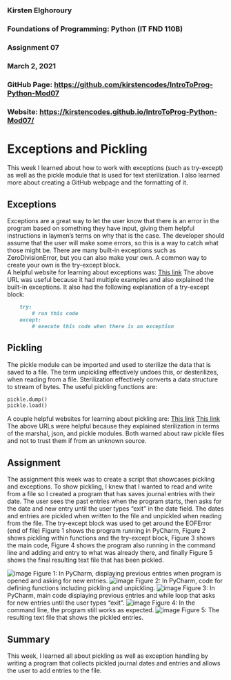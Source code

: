 ### Kirsten Elghoroury
### Foundations of Programming: Python (IT FND 110B)
### Assignment 07
### March 2, 2021
### GitHub Page: https://github.com/kirstencodes/IntroToProg-Python-Mod07 
### Website: https://kirstencodes.github.io/IntroToProg-Python-Mod07/ 

# Exceptions and Pickling

This week I learned about how to work with exceptions (such as try-except) as well as the pickle module that is used for text sterilization.  I also learned more about creating a GitHub webpage and the formatting of it.

## Exceptions
Exceptions are a great way to let the user know that there is an error in the program based on something they have input, giving them helpful instructions in laymen’s terms on why that is the case.  The developer should assume that the user will make some errors, so this is a way to catch what those might be.  There are many built-in exceptions such as ZeroDivisionError, but you can also make your own.  A common way to create your own is the try-except block.  
A helpful website for learning about exceptions was:
[This link](https://realpython.com/python-exceptions/)
The above URL was useful because it had multiple examples and also explained the built-in exceptions.  It also had the following explanation of a try-except block:
```markdown
	try:
		# run this code
	except:
		# execute this code when there is an exception
```

## Pickling
The pickle module can be imported and used to sterilize the data that is saved to a file.  The term unpickling effectively undoes this, or desterilizes, when reading from a file.  Sterilization effectively converts a data structure to stream of bytes.  The useful pickling functions are:
```markdown
pickle.dump()
pickle.load()
```

A couple helpful websites for learning about pickling are:
[This link](https://realpython.com/python-pickle-module/)
[This link](https://wiki.python.org/moin/UsingPickle)
The above URLs were helpful because they explained sterilization in terms of the marshal, json, and pickle modules.  Both warned about raw pickle files and not to trust them if from an unknown source.

## Assignment
The assignment this week was to create a script that showcases pickling and exceptions.  To show pickling, I knew that I wanted to read and write from a file so I created a program that has saves journal entries with their date.  The user sees the past entries when the program starts, then asks for the date and new entry until the user types “exit” in the date field.  The dates and entries are pickled when written to the file and unpickled when reading from the file.  The try-except block was used to get around the EOFError (end of file)
Figure 1 shows the program running in PyCharm, Figure 2 shows pickling within functions and the try-except block, Figure 3 shows the main code, Figure 4 shows the program also running in the command line and adding and entry to what was already there, and finally Figure 5 shows the final resulting text file that has been pickled.

![image](https://user-images.githubusercontent.com/79127964/109749698-025ba680-7b90-11eb-9477-dd744a131c0c.png)
Figure 1: In PyCharm, displaying previous entries when program is opened and asking for new entries.
![image](https://user-images.githubusercontent.com/79127964/109749775-25865600-7b90-11eb-848f-1976405734fe.png)
Figure 2: In PyCharm, code for defining functions including pickling and unpickling.
![image](https://user-images.githubusercontent.com/79127964/109749856-477fd880-7b90-11eb-9271-f2b039b868f7.png)
Figure 3: In PyCharm, main code displaying previous entries and while loop that asks for new entries until the user types “exit”.
![image](https://user-images.githubusercontent.com/79127964/109749865-4cdd2300-7b90-11eb-86e1-633e64d92296.png)
Figure 4: In the command line, the program still works as expected.
![image](https://user-images.githubusercontent.com/79127964/109749888-5070aa00-7b90-11eb-9827-f789c9d48112.png)
Figure 5: The resulting text file that shows the pickled entries.

## Summary
This week, I learned all about pickling as well as exception handling by writing a program that collects pickled journal dates and entries and allows the user to add entries to the file.
